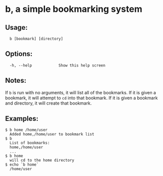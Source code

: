 # b, a simple bookmarking system

## Usage:
      b [bookmark] [directory]

## Options:
      -h, --help            Show this help screen

## Notes:
If `b` is run with no arguments, it will list all of the bookmarks.  If it is
given a bookmark, it will attempt to `cd` into that bookmark.  If it is given a
bookmark and directory, it will create that bookmark.

## Examples:
    $ b home /home/user
      Added home,/home/user to bookmark list    
    $ b
      List of bookmarks:
      home,/home/user
      ...
    $ b home
      will cd to the home directory
    $ echo `b home`
      /home/user
